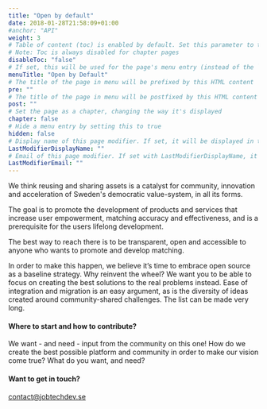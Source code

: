 ```yaml
---
title: "Open by default"
date: 2018-01-28T21:58:09+01:00
#anchor: "API"
weight: 3
# Table of content (toc) is enabled by default. Set this parameter to true to disable it.
# Note: Toc is always disabled for chapter pages
disableToc: "false"
# If set, this will be used for the page's menu entry (instead of the `title` attribute)
menuTitle: "Open by Default"
# The title of the page in menu will be prefixed by this HTML content
pre: ""
# The title of the page in menu will be postfixed by this HTML content
post: ""
# Set the page as a chapter, changing the way it's displayed
chapter: false
# Hide a menu entry by setting this to true
hidden: false
# Display name of this page modifier. If set, it will be displayed in the footer.
LastModifierDisplayName: ""
# Email of this page modifier. If set with LastModifierDisplayName, it will be displayed in the footer
LastModifierEmail: ""
---
```

We think reusing and sharing assets is a catalyst for community, innovation and acceleration of Sweden's democratic value-system, in all its forms.

The goal is to promote the development of products and services that increase user empowerment, matching accuracy and effectiveness, and is a prerequisite for the users lifelong development.

The best way to reach there is to be transparent, open and accessible to anyone who wants to promote and develop matching. 

In order to make this happen, we believe it’s time to embrace open source as a baseline strategy. Why reinvent the wheel? We want you to be able to focus on creating the best solutions to the real problems instead. Ease of integration and migration is an easy argument, as is the diversity of ideas created around community-shared challenges. The list can be made very long.

#### Where to start and how to contribute?
We want - and need - input from the community on this one! How do we create the best possible platform and community in order to make our vision come true? What do you want, and need?

#### Want to get in touch?
<contact@jobtechdev.se>

